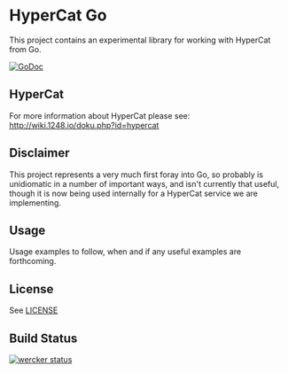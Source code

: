 # HyperCat Go

This project contains an experimental library for working with HyperCat
from Go.

[![GoDoc](https://godoc.org/github.com/umbrellium/hypercat-go?status.svg)](https://godoc.org/github.com/umbrellium/hypercat-go)

## HyperCat

For more information about HyperCat please see:
http://wiki.1248.io/doku.php?id=hypercat

## Disclaimer

This project represents a very much first foray into Go, so probably is unidiomatic
in a number of important ways, and isn't currently that useful, though it is now being
used internally for a HyperCat service we are implementing.

## Usage

Usage examples to follow, when and if any useful examples are forthcoming.

## License

See [LICENSE](LICENSE)

## Build Status

[![wercker status](https://app.wercker.com/status/555ad920801f3936bc7031747c74e072/m "wercker status")](https://app.wercker.com/project/bykey/555ad920801f3936bc7031747c74e072)
